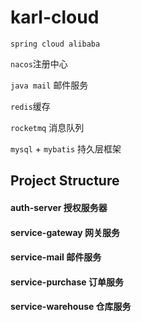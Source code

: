 # karl-cloud

`spring cloud alibaba`

`nacos`注册中心

`java mail` 邮件服务

`redis`缓存

`rocketmq` 消息队列

`mysql` + `mybatis` 持久层框架


## Project Structure

#### auth-server 授权服务器
#### service-gateway 网关服务
#### service-mail 邮件服务
#### service-purchase 订单服务
#### service-warehouse 仓库服务


